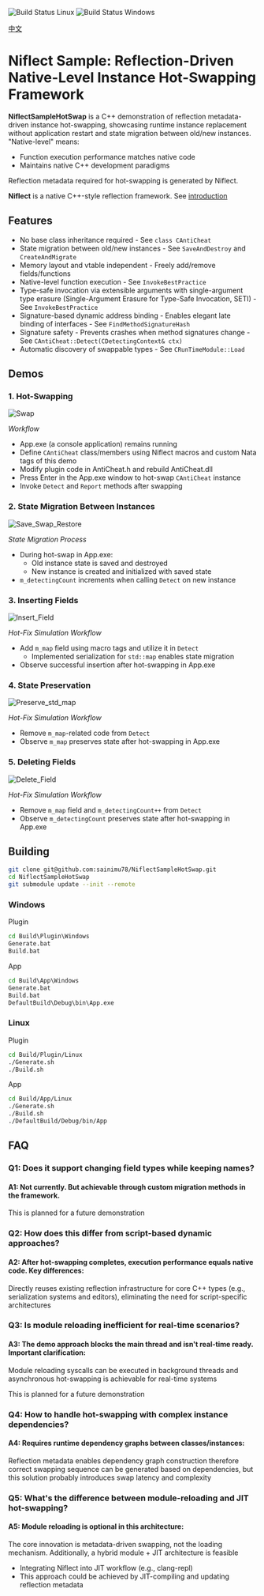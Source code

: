![Build Status Linux](https://github.com/sainimu78/NiflectSampleHotSwap/actions/workflows/Linux.yml/badge.svg)
![Build Status Windows](https://github.com/sainimu78/NiflectSampleHotSwap/actions/workflows/Windows.yml/badge.svg)

[中文](../../README.md)

# Niflect Sample: Reflection-Driven Native-Level Instance Hot-Swapping Framework

**NiflectSampleHotSwap** is a C++ demonstration of reflection metadata-driven instance hot-swapping, showcasing runtime instance replacement without application restart and state migration between old/new instances. "Native-level" means:

- Function execution performance matches native code
- Maintains native C++ development paradigms

Reflection metadata required for hot-swapping is generated by Niflect.

**Niflect** is a native C++-style reflection framework. See [introduction](https://github.com/sainimu78/NiflectSampleHelloWorld)

## Features

- No base class inheritance required - See `class CAntiCheat`
- State migration between old/new instances - See `SaveAndDestroy` and `CreateAndMigrate`
- Memory layout and vtable independent - Freely add/remove fields/functions
- Native-level function execution - See `InvokeBestPractice`
- Type-safe invocation via extensible arguments with single-argument type erasure (Single-Argument Erasure for Type-Safe Invocation, SETI) - See `InvokeBestPractice`
- Signature-based dynamic address binding - Enables elegant late binding of interfaces - See `FindMethodSignatureHash`
- Signature safety - Prevents crashes when method signatures change - See `CAntiCheat::Detect(CDetectingContext& ctx)`
- Automatic discovery of swappable types - See `CRunTimeModule::Load`

## Demos

### 1. Hot-Swapping

![Swap](../Swap.gif)

*Workflow*
- App.exe (a console application) remains running
- Define `CAntiCheat` class/members using Niflect macros and custom Nata tags of this demo
- Modify plugin code in AntiCheat.h and rebuild AntiCheat.dll
- Press Enter in the App.exe window to hot-swap `CAntiCheat` instance
- Invoke `Detect` and `Report` methods after swapping

### 2. State Migration Between Instances

![Save_Swap_Restore](../Save_Swap_Restore.gif)

*State Migration Process*
- During hot-swap in App.exe:
  - Old instance state is saved and destroyed
  - New instance is created and initialized with saved state
- `m_detectingCount` increments when calling `Detect` on new instance

### 3. Inserting Fields

![Insert_Field](../Insert_Field.gif)

*Hot-Fix Simulation Workflow*
- Add `m_map` field using macro tags and utilize it in `Detect`
  - Implemented serialization for `std::map` enables state migration
- Observe successful insertion after hot-swapping in App.exe

### 4. State Preservation

![Preserve_std_map](../Preserve_std_map.gif)

*Hot-Fix Simulation Workflow*
- Remove `m_map`-related code from `Detect`
- Observe `m_map` preserves state after hot-swapping in App.exe

### 5. Deleting Fields

![Delete_Field](../Delete_Field.gif)

*Hot-Fix Simulation Workflow*
- Remove `m_map` field and `m_detectingCount++` from `Detect`
- Observe `m_detectingCount` preserves state after hot-swapping in App.exe

## Building

```bash
git clone git@github.com:sainimu78/NiflectSampleHotSwap.git
cd NiflectSampleHotSwap
git submodule update --init --remote
```

### Windows

Plugin

```bat
cd Build\Plugin\Windows
Generate.bat
Build.bat
```

App

```bat
cd Build\App\Windows
Generate.bat
Build.bat
DefaultBuild\Debug\bin\App.exe
```

### Linux

Plugin

```bash
cd Build/Plugin/Linux
./Generate.sh
./Build.sh
```

App

```bash
cd Build/App/Linux
./Generate.sh
./Build.sh
./DefaultBuild/Debug/bin/App
```

## FAQ

### Q1: Does it support changing field types while keeping names?

#### A1: Not currently. But achievable through custom migration methods in the framework.

This is planned for a future demonstration

### Q2: How does this differ from script-based dynamic approaches?

#### A2: After hot-swapping completes, execution performance equals native code. Key differences:

Directly reuses existing reflection infrastructure for core C++ types (e.g., serialization systems and editors), eliminating the need for script-specific architectures

### Q3: Is module reloading inefficient for real-time scenarios?

#### A3: The demo approach blocks the main thread and isn't real-time ready. Important clarification:

Module reloading syscalls can be executed in background threads and asynchronous hot-swapping is achievable for real-time systems

This is planned for a future demonstration

### Q4: How to handle hot-swapping with complex instance dependencies?

#### A4: Requires runtime dependency graphs between classes/instances:

Reflection metadata enables dependency graph construction therefore correct swapping sequence can be generated based on dependencies, but this solution probably introduces swap latency and complexity

### Q5: What's the difference between module-reloading and JIT hot-swapping?

#### A5: Module reloading is optional in this architecture:

The core innovation is metadata-driven swapping, not the loading mechanism. Additionally, a hybrid module + JIT architecture is feasible

- Integrating Niflect into JIT workflow (e.g., clang-repl)
- This approach could be achieved by JIT-compiling and updating reflection metadata

